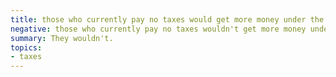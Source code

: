 ```yaml
---
title: those who currently pay no taxes would get more money under the GOP tax plan
negative: those who currently pay no taxes wouldn't get more money under the GOP tax plan
summary: They wouldn't.
topics:
- taxes
---
```

